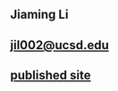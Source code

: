 ## Jiaming Li ##
## jil002@ucsd.edu ##
## [published site](https://ljmxjh.github.io/Lab5_PartyHorn/) ##
